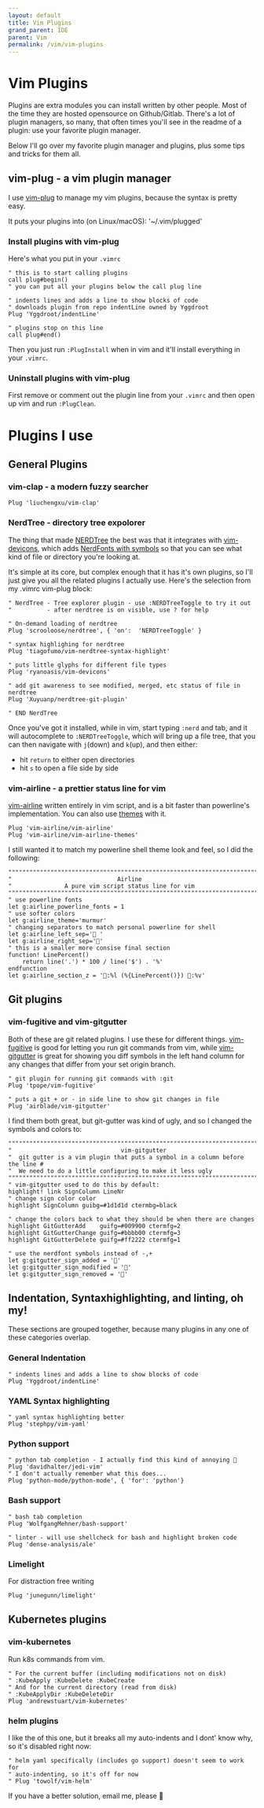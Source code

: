 ```yaml
---
layout: default
title: Vim Plugins
grand_parent: IDE
parent: Vim
permalink: /vim/vim-plugins
---
```


# Vim Plugins

Plugins are extra modules you can install written by other people. Most of the time they are hosted opensource on Github/Gitlab.
There's a lot of plugin managers, so many, that often times you'll see in the readme of a plugin: use your favorite plugin manager.

Below I'll go over my favorite plugin manager and plugins, plus some tips and tricks for them all.

## vim-plug - a vim plugin manager

I use [vim-plug](https://github.com/junegunn/vim-plug) to manage my vim plugins, because the syntax is pretty easy.

It puts your plugins into (on Linux/macOS): '~/.vim/plugged'

### Install plugins with vim-plug

Here's what you put in your `.vimrc`
```vim
" this is to start calling plugins
call plug#begin()
" you can put all your plugins below the call plug line

" indents lines and adds a line to show blocks of code
" downloads plugin from repo indentLine owned by Yggdroot
Plug 'Yggdroot/indentLine'

" plugins stop on this line
call plug#end()
```

Then you just run `:PlugInstall` when in vim and it'll install everything in your `.vimrc`.

### Uninstall plugins with vim-plug

First remove or comment out the plugin line from your `.vimrc` and then open up vim and run `:PlugClean`.


# Plugins I use

## General Plugins

### vim-clap - a modern fuzzy searcher

```vim
Plug 'liuchengxu/vim-clap'
```


### NerdTree - directory tree expolorer
The thing that made [NERDTree](https://github.com/scrooloose/nerdtree) the best was that it integrates with [vim-devicons](https://github.com/ryanoasis/vim-devicons), which adds [NerdFonts with symbols](https://nerdfonts.com) so that you can see what kind of file or directory you're looking at.

It's simple at its core, but complex enough that it has it's own plugins, so I'll just give you all the related plugins I actually use. Here's the selection from my .vimrc vim-plug block:

```vim
" NerdTree - Tree explorer plugin - use :NERDTreeToggle to try it out
"          - after nerdtree is on visible, use ? for help

" On-demand loading of nerdtree
Plug 'scrooloose/nerdtree', { 'on':  'NERDTreeToggle' }

" syntax highlighing for nerdtree
Plug 'tiagofumo/vim-nerdtree-syntax-highlight'

" puts little glyphs for different file types
Plug 'ryanoasis/vim-devicons'

" add git awareness to see modified, merged, etc status of file in nerdtree
Plug 'Xuyuanp/nerdtree-git-plugin'

" END NerdTree
```

Once you've got it installed, while in vim, start typing `:nerd` and tab, and it will autocomplete to `:NERDTreeToggle`, which will bring up a file tree, that you can then navigate with `j`(down) and `k`(up), and then either:
- hit `return` to either open directories
- hit `s` to open a file side by side


### vim-airline - a prettier status line for vim
[vim-airline](https://github.com/vim-airline/vim-airline) written entirely in vim script, and is a bit faster than powerline's implementation. You can also use [themes](https://github.com/vim-airline/vim-airline-themes) with it.

```vim
Plug 'vim-airline/vim-airline'
Plug 'vim-airline/vim-airline-themes'
```

I still wanted it to match my powerline shell theme look and feel, so I did the following:

```vim
""""""""""""""""""""""""""""""""""""""""""""""""""""""""""""""""""""""""""""""
"                              Airline
"               A pure vim script status line for vim
""""""""""""""""""""""""""""""""""""""""""""""""""""""""""""""""""""""""""""""
" use powerline fonts
let g:airline_powerline_fonts = 1
" use softer colors
let g:airline_theme='murmur'
" changing separators to match personal powerline for shell
let g:airline_left_sep=' '
let g:airline_right_sep=''
" this is a smaller more consise final section
function! LinePercent()
    return line('.') * 100 / line('$') . '%'
endfunction
let g:airline_section_z = ':%l (%{LinePercent()}) :%v'
```

## Git plugins

### vim-fugitive and vim-gitgutter
Both of these are git related plugins. I use these for different things. [vim-fugitive](https://github.com/tpope/vim-fugitive) is good for letting you run git commands from vim, while [vim-gitgutter](https://github.com/airblade/vim-gitgutter) is great for showing you diff symbols in the left hand column for any changes that differ from your set origin branch.

```
" git plugin for running git commands with :git
Plug 'tpope/vim-fugitive'

" puts a git + or - in side line to show git changes in file
Plug 'airblade/vim-gitgutter'
```

I find them both great, but git-gutter was kind of ugly, and so I changed the symbols and colors to:

```vim
""""""""""""""""""""""""""""""""""""""""""""""""""""""""""""""""""""""""""""""
"                               vim-gitgutter
"  git gutter is a vim plugin that puts a symbol in a column before the line #
"  We need to do a little configuring to make it less ugly
""""""""""""""""""""""""""""""""""""""""""""""""""""""""""""""""""""""""""""""
" vim-gitgutter used to do this by default:
highlight! link SignColumn LineNr
" change sign color color
highlight SignColumn guibg=#1d1d1d ctermbg=black

" change the colors back to what they should be when there are changes
highlight GitGutterAdd    guifg=#009900 ctermfg=2
highlight GitGutterChange guifg=#bbbb00 ctermfg=3
highlight GitGutterDelete guifg=#ff2222 ctermfg=1

" use the nerdfont symbols instead of -,+
let g:gitgutter_sign_added = ''
let g:gitgutter_sign_modified = ''
let g:gitgutter_sign_removed = ''
```

## Indentation, Syntaxhighlighting, and linting, oh my!
These sections are grouped together, because many plugins in any one of these categories overlap.

### General Indentation

```vim
" indents lines and adds a line to show blocks of code
Plug 'Yggdroot/indentLine'
```

### YAML Syntax highlighting

```vim
" yaml syntax highlighting better
Plug 'stephpy/vim-yaml'
```

### Python support

```vim
" python tab completion - I actually find this kind of annoying 🤷
Plug 'davidhalter/jedi-vim'
" I don't actually remember what this does...
Plug 'python-mode/python-mode', { 'for': 'python'}
```

### Bash support

```vim
" bash tab completion
Plug 'WolfgangMehner/bash-support'

" linter - will use shellcheck for bash and highlight broken code
Plug 'dense-analysis/ale'
```

### Limelight
For distraction free writing
```vim
Plug 'junegunn/limelight'
```

## Kubernetes plugins

### vim-kubernetes
Run k8s commands from vim.

```vim
" For the current buffer (including modifications not on disk)
" :KubeApply :KubeDelete :KubeCreate
" And for the current directory (read from disk)
" :KubeApplyDir :KubeDeleteDir
Plug 'andrewstuart/vim-kubernetes'
```

### helm plugins

I like the of this one, but it breaks all my auto-indents and I dont' know why, so it's disabled right now:

```vim
" helm yaml specifically (includes go support) doesn't seem to work for
" auto-indenting, so it's off for now
" Plug 'towolf/vim-helm'
```

If you have a better solution, email me, please 🤷
